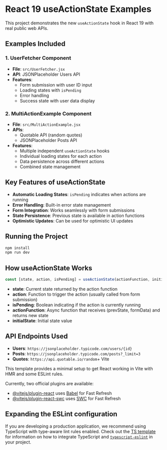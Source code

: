 # React 19 useActionState Examples

This project demonstrates the new `useActionState` hook in React 19 with real public web APIs.

## Examples Included

### 1. UserFetcher Component
- **File**: `src/UserFetcher.jsx`
- **API**: JSONPlaceholder Users API
- **Features**:
  - Form submission with user ID input
  - Loading states with `isPending`
  - Error handling
  - Success state with user data display

### 2. MultiActionExample Component
- **File**: `src/MultiActionExample.jsx`
- **APIs**: 
  - Quotable API (random quotes)
  - JSONPlaceholder Posts API
- **Features**:
  - Multiple independent `useActionState` hooks
  - Individual loading states for each action
  - Data persistence across different actions
  - Combined state management

## Key Features of useActionState

- **Automatic Loading States**: `isPending` indicates when actions are running
- **Error Handling**: Built-in error state management
- **Form Integration**: Works seamlessly with form submissions
- **State Persistence**: Previous state is available in action functions
- **Optimistic Updates**: Can be used for optimistic UI updates

## Running the Project

```bash
npm install
npm run dev
```

## How useActionState Works

```javascript
const [state, action, isPending] = useActionState(actionFunction, initialState);
```

- **state**: Current state returned by the action function
- **action**: Function to trigger the action (usually called from form submission)
- **isPending**: Boolean indicating if the action is currently running
- **actionFunction**: Async function that receives (prevState, formData) and returns new state
- **initialState**: Initial state value

## API Endpoints Used

- **Users**: `https://jsonplaceholder.typicode.com/users/{id}`
- **Posts**: `https://jsonplaceholder.typicode.com/posts?_limit=3`
- **Quotes**: `https://api.quotable.io/random`+ Vite

This template provides a minimal setup to get React working in Vite with HMR and some ESLint rules.

Currently, two official plugins are available:

- [@vitejs/plugin-react](https://github.com/vitejs/vite-plugin-react/blob/main/packages/plugin-react) uses [Babel](https://babeljs.io/) for Fast Refresh
- [@vitejs/plugin-react-swc](https://github.com/vitejs/vite-plugin-react/blob/main/packages/plugin-react-swc) uses [SWC](https://swc.rs/) for Fast Refresh

## Expanding the ESLint configuration

If you are developing a production application, we recommend using TypeScript with type-aware lint rules enabled. Check out the [TS template](https://github.com/vitejs/vite/tree/main/packages/create-vite/template-react-ts) for information on how to integrate TypeScript and [`typescript-eslint`](https://typescript-eslint.io) in your project.
